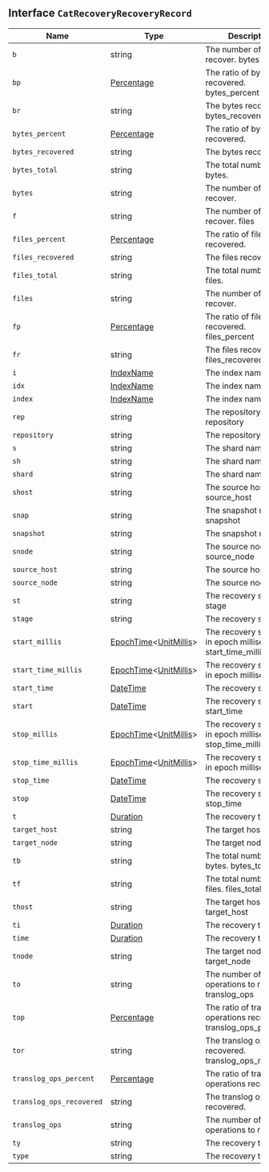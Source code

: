 ## Interface `CatRecoveryRecoveryRecord`

| Name | Type | Description |
| - | - | - |
| `b` | string | The number of bytes to recover. bytes |
| `bp` | [Percentage](./Percentage.md) | The ratio of bytes recovered. bytes_percent |
| `br` | string | The bytes recovered. bytes_recovered |
| `bytes_percent` | [Percentage](./Percentage.md) | The ratio of bytes recovered. |
| `bytes_recovered` | string | The bytes recovered. |
| `bytes_total` | string | The total number of bytes. |
| `bytes` | string | The number of bytes to recover. |
| `f` | string | The number of files to recover. files |
| `files_percent` | [Percentage](./Percentage.md) | The ratio of files recovered. |
| `files_recovered` | string | The files recovered. |
| `files_total` | string | The total number of files. |
| `files` | string | The number of files to recover. |
| `fp` | [Percentage](./Percentage.md) | The ratio of files recovered. files_percent |
| `fr` | string | The files recovered. files_recovered |
| `i` | [IndexName](./IndexName.md) | The index name. index |
| `idx` | [IndexName](./IndexName.md) | The index name. index |
| `index` | [IndexName](./IndexName.md) | The index name. |
| `rep` | string | The repository name. repository |
| `repository` | string | The repository name. |
| `s` | string | The shard name. shard |
| `sh` | string | The shard name. shard |
| `shard` | string | The shard name. |
| `shost` | string | The source host. source_host |
| `snap` | string | The snapshot name. snapshot |
| `snapshot` | string | The snapshot name. |
| `snode` | string | The source node name. source_node |
| `source_host` | string | The source host. |
| `source_node` | string | The source node name. |
| `st` | string | The recovery stage. stage |
| `stage` | string | The recovery stage. |
| `start_millis` | [EpochTime](./EpochTime.md)<[UnitMillis](./UnitMillis.md)> | The recovery start time in epoch milliseconds. start_time_millis |
| `start_time_millis` | [EpochTime](./EpochTime.md)<[UnitMillis](./UnitMillis.md)> | The recovery start time in epoch milliseconds. |
| `start_time` | [DateTime](./DateTime.md) | The recovery start time. |
| `start` | [DateTime](./DateTime.md) | The recovery start time. start_time |
| `stop_millis` | [EpochTime](./EpochTime.md)<[UnitMillis](./UnitMillis.md)> | The recovery stop time in epoch milliseconds. stop_time_millis |
| `stop_time_millis` | [EpochTime](./EpochTime.md)<[UnitMillis](./UnitMillis.md)> | The recovery stop time in epoch milliseconds. |
| `stop_time` | [DateTime](./DateTime.md) | The recovery stop time. |
| `stop` | [DateTime](./DateTime.md) | The recovery stop time. stop_time |
| `t` | [Duration](./Duration.md) | The recovery time. time |
| `target_host` | string | The target host. |
| `target_node` | string | The target node name. |
| `tb` | string | The total number of bytes. bytes_total |
| `tf` | string | The total number of files. files_total |
| `thost` | string | The target host. target_host |
| `ti` | [Duration](./Duration.md) | The recovery time. time |
| `time` | [Duration](./Duration.md) | The recovery time. |
| `tnode` | string | The target node name. target_node |
| `to` | string | The number of translog operations to recover. translog_ops |
| `top` | [Percentage](./Percentage.md) | The ratio of translog operations recovered. translog_ops_percent |
| `tor` | string | The translog operations recovered. translog_ops_recovered |
| `translog_ops_percent` | [Percentage](./Percentage.md) | The ratio of translog operations recovered. |
| `translog_ops_recovered` | string | The translog operations recovered. |
| `translog_ops` | string | The number of translog operations to recover. |
| `ty` | string | The recovery type. type |
| `type` | string | The recovery type. |
